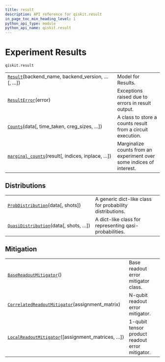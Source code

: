 ```yaml
---
title: result
description: API reference for qiskit.result
in_page_toc_min_heading_level: 1
python_api_type: module
python_api_name: qiskit.result
---
```


<span id="module-qiskit.result" />

<span id="qiskit-result" />

# Experiment Results

<span id="module-qiskit.result" />

`qiskit.result`

|                                                                                                                                                  |                                                                      |
| ------------------------------------------------------------------------------------------------------------------------------------------------ | -------------------------------------------------------------------- |
| [`Result`](qiskit.result.Result#qiskit.result.Result "qiskit.result.Result")(backend\_name, backend\_version, …\[, …])                           | Model for Results.                                                   |
| [`ResultError`](qiskit.result.ResultError#qiskit.result.ResultError "qiskit.result.ResultError")(error)                                          | Exceptions raised due to errors in result output.                    |
| [`Counts`](qiskit.result.Counts#qiskit.result.Counts "qiskit.result.Counts")(data\[, time\_taken, creg\_sizes, …])                               | A class to store a counts result from a circuit execution.           |
| [`marginal_counts`](qiskit.result.marginal_counts#qiskit.result.marginal_counts "qiskit.result.marginal_counts")(result\[, indices, inplace, …]) | Marginalize counts from an experiment over some indices of interest. |

## Distributions

|                                                                                                                                             |                                                          |
| ------------------------------------------------------------------------------------------------------------------------------------------- | -------------------------------------------------------- |
| [`ProbDistribution`](qiskit.result.ProbDistribution#qiskit.result.ProbDistribution "qiskit.result.ProbDistribution")(data\[, shots])        | A generic dict-like class for probability distributions. |
| [`QuasiDistribution`](qiskit.result.QuasiDistribution#qiskit.result.QuasiDistribution "qiskit.result.QuasiDistribution")(data\[, shots, …]) | A dict-like class for representing qasi-probabilities.   |

## Mitigation

|                                                                                                                                                                                  |                                                 |
| -------------------------------------------------------------------------------------------------------------------------------------------------------------------------------- | ----------------------------------------------- |
| [`BaseReadoutMitigator`](qiskit.result.BaseReadoutMitigator#qiskit.result.BaseReadoutMitigator "qiskit.result.BaseReadoutMitigator")()                                           | Base readout error mitigator class.             |
| [`CorrelatedReadoutMitigator`](qiskit.result.CorrelatedReadoutMitigator#qiskit.result.CorrelatedReadoutMitigator "qiskit.result.CorrelatedReadoutMitigator")(assignment\_matrix) | N-qubit readout error mitigator.                |
| [`LocalReadoutMitigator`](qiskit.result.LocalReadoutMitigator#qiskit.result.LocalReadoutMitigator "qiskit.result.LocalReadoutMitigator")(\[assignment\_matrices, …])             | 1-qubit tensor product readout error mitigator. |

